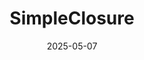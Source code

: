 ---  
layout: startup_page  
title: "SimpleClosure"  
id: "simpleclosure.com"  
permalink: "/simpleclosuresimpleclosure.com05072025/"  
website: "https://www.simpleclosure.com"  
funding_round: "Series A"  
funding_amount: "$15M"  
investors: "TTV Capital, Infinity Ventures, Anthemis Global, Foxe Capital, Vera Equity, The LegalTech Fund, Carta, additional angels"  
about: "SimpleClosure provides a platform to streamline the process of shutting down a startup, automating regulatory paperwork, legal filings, and compliance. The company leverages AI agents to bring order and transparency to a complex process, aiming to allow founders to focus on their next endeavors."  
markets: "Legal Tech, Fintech, AI"  
hq: "Santa Monica, California, United States"  
founded_year: "2023"  
linkedin: "https://www.linkedin.com/company/simpleclosure"  
twitter: "https://twitter.com/Simple_Closure"  
instagram: ""  
facebook: ""  
crunchbase: "https://www.crunchbase.com/organization/simpleclosure"  
pitchbook: "https://pitchbook.com/profiles/company/535146-85"  

date_display: "07-May-2025"  
date: "2025-05-07"

# SEO Optimization  
meta_title: "SimpleClosure - Series A Funding ($15M)"  
meta_description: "SimpleClosure, SimpleClosure provides a platform to streamline the process of shutting down a startup, automating regulatory paperwork, legal filings, and compliance..."  
meta_keywords: "SimpleClosure, Legal Tech, Fintech, AI, Series A funding"  
canonical_url: "https://startup.projectstartups.com/simpleclosuresimpleclosure.com05072025/"  
---